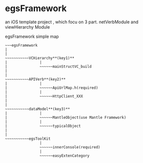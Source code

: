 egsFramework
============

an iOS template  project , which focu on 3 part. netVerbModule and viewHierarchy Module

egsFramework simple map

```
~~~egsFramework 
|
|
~~~~~~~~~~~VCHierarchy**(key1)**
|				|
|				~~~~~~mainStructVC_build
|
|
~~~~~~~~~~~APIVerb**(key2)**
|				|
|				~~~~~~ApiUrlMap.h(required)
|				|
|				~~~~~~HttpClient_XXX
|
|
~~~~~~~~~~~dataModel**(key3)**
|				|
|				~~~~~~MantleObject(use Mantle Framework)
|				|
|				~~~~~~typicalObject 			
|
|
~~~~~~~~~~~egsToolKit	
				|
				~~~~~~innerConsole(required)
				|
				~~~~~~easyExtenCategory

```